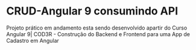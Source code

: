 # CRUD-Angular 9 consumindo API 
 Projeto prático em andamento esta sendo desenvolvido apartir do Curso Angular 9| COD3R - Construção do Backend e Frontend para uma App de Cadastro em Angular 
